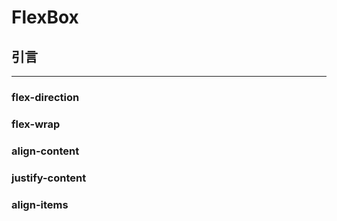 # FlexBox

## 引言

---

### flex-direction

### flex-wrap

### align-content

### justify-content

### align-items
